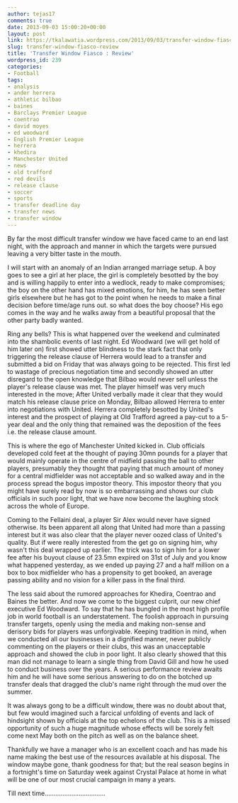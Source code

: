 ```yaml
---
author: tejas17
comments: true
date: 2013-09-03 15:00:20+00:00
layout: post
link: https://tkalawatia.wordpress.com/2013/09/03/transfer-window-fiasco-review/
slug: transfer-window-fiasco-review
title: 'Transfer Window Fiasco : Review'
wordpress_id: 239
categories:
- Football
tags:
- analysis
- ander herrera
- athletic bilbao
- baines
- Barclays Premier League
- coentrao
- david moyes
- ed woodward
- English Premier League
- herrera
- khedira
- Manchester United
- news
- old trafford
- red devils
- release clause
- soccer
- sports
- transfer deadline day
- transfer news
- transfer window
---
```


By far the most difficult transfer window we have faced came to an end last night, with the approach and manner in which the targets were pursued leaving a very bitter taste in the mouth.

I will start with an anomaly of an Indian arranged marriage setup. A boy goes to see a girl at her place, the girl is completely besotted by the boy and is willing happily to enter into a wedlock, ready to make compromises; the boy on the other hand has mixed emotions, for him, he has seen better girls elsewhere but he has got to the point when he needs to make a final decision before time/age runs out. so what does the boy choose? His ego comes in the way and he walks away from a beautiful proposal that the other party badly wanted.

Ring any bells? This is what happened over the weekend and culminated into the shambolic events of last night. Ed Woodward (we will get hold of him later on) first showed utter blindness to the stark fact that only triggering the release clause of Herrera would lead to a transfer and submitted a bid on Friday that was always going to be rejected. This first led to wastage of precious negotiation time and secondly showed an utter disregard to the open knowledge that Bilbao would never sell unless the player's release clause was met. The player himself was very much interested in the move; After United verbally made it clear that they would match his release clause price on Monday, Bilbao allowed Herrera to enter into negotiations with United. Herrera completely besotted by United's interest and the prospect of playing at Old Trafford agreed a pay-cut to a 5-year deal and the only thing that remained was the deposition of the fees i.e. the release clause amount.

This is where the ego of Manchester United kicked in. Club officials developed cold feet at the thought of paying 30mn pounds for a player that would mainly operate in the centre of midfield passing the ball to other players, presumably they thought that paying that much amount of money for a central midfielder was not acceptable and so walked away and in the process spread the bogus impostor theory. This impostor theory that you might have surely read by now is so embarrassing and shows our club officials in such poor light, that we have now become the laughing stock across the whole of Europe.

Coming to the Fellaini deal, a player Sir Alex would never have signed otherwise. Its been apparent all along that United had more than a passing interest but it was also clear that the player never oozed class of United's quality. But if were really interested from the get go on signing him, why wasn't this deal wrapped up earlier. The trick was to sign him for a lower fee after his buyout clause of 23.5mn expired on 31st of July and you know what happened yesterday, as we ended up paying 27 and a half million on a box to box midfielder who has a propensity to get booked, an average passing ability and no vision for a killer pass in the final third.

The less said about the rumored approaches for Khedira, Coentrao and Baines the better. And now we come to the biggest culprit, our new chief executive Ed Woodward. To say that he has bungled in the most high profile job in world football is an understatement. The foolish approach in pursuing transfer targets, openly using the media and making non-sense and derisory bids for players was unforgivable. Keeping tradition in mind, when we conducted all our businesses in a dignified manner, never publicly commenting on the players or their clubs, this was an unacceptable approach and showed the club in poor light. It also clearly showed that this man did not manage to learn a single thing from David Gill and how he used to conduct business over the years. A serious performance review awaits him and he will have some serious answering to do on the botched up transfer deals that dragged the club's name right through the mud over the summer.

It was always gong to be a difficult window, there was no doubt about that, but few would imagined such a farcical unfolding of events and lack of hindsight shown by officials at the top echelons of the club. This is a missed opportunity of such a huge magnitude whose effects will be sorely felt come next May both on the pitch as well as on the balance sheet.

Thankfully we have a manager who is an excellent coach and has made his name making the best use of the resources available at his disposal. The window maybe gone, thank goodness for that; but the real season begins in a fortnight's time on Saturday week against Crystal Palace at home in what will be one of our most crucial campaign in many a years.

Till next time..................................
